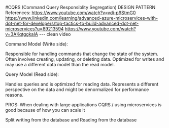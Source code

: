 #CQRS (Command Query Responsiblity Segregation)  DESIGN PATTERN
References: https://www.youtube.com/watch?v=vdi-p9StmG0
https://www.linkedin.com/learning/advanced-azure-microservices-with-dot-net-for-developers/top-tactics-to-build-advanced-dot-net-microservices?u=89213594
https://www.youtube.com/watch?v=3AKqtggkaIA --- clean video


Command Model (Write side):

Responsible for handling commands that change the state of the system.
Often involves creating, updating, or deleting data.
Optimized for writes and may use a different data model than the read model.


Query Model (Read side):

Handles queries and is optimized for reading data.
Represents a different perspective on the data and might be denormalized for performance reasons.


PROS: When dealing with large applications CQRS / using microservices is good because of how you can scale it 

Split writing from the database and Reading from the database



